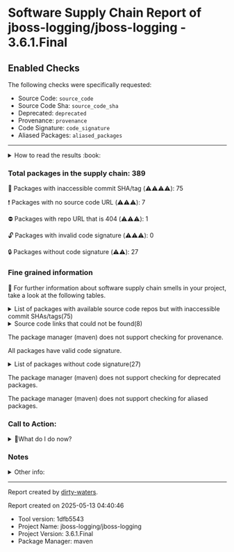 
# Software Supply Chain Report of jboss-logging/jboss-logging - 3.6.1.Final

## Enabled Checks
The following checks were specifically requested:

- Source Code: `source_code`
- Source Code Sha: `source_code_sha`
- Deprecated: `deprecated`
- Provenance: `provenance`
- Code Signature: `code_signature`
- Aliased Packages: `aliased_packages`

---


<details>
    <summary>How to read the results :book: </summary>
    
 Dirty-waters has analyzed your project dependencies and found different categories for each of them:

    
 - ⚠️⚠️⚠️⚠️ : critical severity 

    
 - ⚠️⚠️⚠️ : high severity 

    
 - ⚠️⚠️: medium severity 

    
 - ⚠️: low severity 

</details>
        

 ### Total packages in the supply chain: 389


:wrench: Packages with inaccessible commit SHA/tag (⚠️⚠️⚠️⚠️): 75

:heavy_exclamation_mark: Packages with no source code URL (⚠️⚠️⚠️): 7

:no_entry: Packages with repo URL that is 404 (⚠️⚠️⚠️): 1

:unlock: Packages with invalid code signature (⚠️⚠️⚠️): 0

:lock: Packages without code signature (⚠️⚠️): 27


### Fine grained information

:dolphin: For further information about software supply chain smells in your project, take a look at the following tables.

<details>
<summary>List of packages with available source code repos but with inaccessible commit SHAs/tags(75)</summary>
    


| package_name                                                                  | sha_exists   | tag_version                                 | is_sha   | sha   | tag_url   | message                                                             |   status_code_for_sha | parent                                                    | command           |
|:------------------------------------------------------------------------------|:-------------|:--------------------------------------------|:---------|:------|:----------|:--------------------------------------------------------------------|----------------------:|:----------------------------------------------------------|:------------------|
| `commons-io:commons-io@2.11.0`                                                | False        | `2.11.0`                                    | False    |       |           | Tag 2.11.0 not found in the repo                                    |                   404 | `org.apache.maven.plugins:maven-resources-plugin@3.3.1`   | `resolve-plugins` |
| `org.apache.commons:commons-compress@1.23.0`                                  | False        | `1.23.0`                                    | False    |       |           | Tag 1.23.0 not found in the repo                                    |                   404 | `org.apache.maven.plugins:maven-source-plugin@3.3.0`      | `resolve-plugins` |
| `org.eclipse.sisu:org.eclipse.sisu.plexus@0.9.0.M2`                           | False        | `0.9.0.M2`                                  | False    |       |           | Tag 0.9.0.M2 not found in the repo                                  |                   404 | `org.apache.maven.plugins:maven-surefire-plugin@3.2.3`    | `resolve-plugins` |
| `org.eclipse.sisu:org.eclipse.sisu.inject@0.9.0.M2`                           | False        | `0.9.0.M2`                                  | False    |       |           | Tag 0.9.0.M2 not found in the repo                                  |                   404 | `org.apache.maven.plugins:maven-surefire-plugin@3.2.3`    | `resolve-plugins` |
| `org.apache.maven.doxia:doxia-site-renderer@1.11.1`                           | False        | `1.11.1`                                    | False    |       |           | Tag 1.11.1 not found in the repo                                    |                   404 | `org.apache.maven.plugins:maven-site-plugin@3.12.1`       | `resolve-plugins` |
| `org.apache.maven.doxia:doxia-decoration-model@1.11.1`                        | False        | `1.11.1`                                    | False    |       |           | Tag 1.11.1 not found in the repo                                    |                   404 | `org.apache.maven.plugins:maven-site-plugin@3.12.1`       | `resolve-plugins` |
| `org.apache.maven.doxia:doxia-skin-model@1.11.1`                              | False        | `1.11.1`                                    | False    |       |           | Tag 1.11.1 not found in the repo                                    |                   404 | `org.apache.maven.plugins:maven-site-plugin@3.12.1`       | `resolve-plugins` |
| `org.apache.commons:commons-lang3@3.14.0`                                     | False        | `3.14.0`                                    | False    |       |           | Tag 3.14.0 not found in the repo                                    |                   404 | `org.apache.maven.plugins:maven-javadoc-plugin@3.6.3`     | `resolve-plugins` |
| `org.apache.commons:commons-text@1.11.0`                                      | False        | `1.11.0`                                    | False    |       |           | Tag 1.11.0 not found in the repo                                    |                   404 | `org.apache.maven.plugins:maven-javadoc-plugin@3.6.3`     | `resolve-plugins` |
| `org.apache.httpcomponents:httpclient@4.5.14`                                 | False        | `4.5.14`                                    | False    |       |           | Tag 4.5.14 not found in the repo                                    |                   404 | `org.apache.maven.plugins:maven-javadoc-plugin@3.6.3`     | `resolve-plugins` |
| `org.apache.httpcomponents:httpcore@4.4.16`                                   | False        | `4.4.16`                                    | False    |       |           | Tag 4.4.16 not found in the repo                                    |                   404 | `org.apache.maven.plugins:maven-javadoc-plugin@3.6.3`     | `resolve-plugins` |
| `org.apache.commons:commons-compress@1.24.0`                                  | False        | `1.24.0`                                    | False    |       |           | Tag 1.24.0 not found in the repo                                    |                   404 | `org.apache.maven.plugins:maven-javadoc-plugin@3.6.3`     | `resolve-plugins` |
| `org.apache.commons:commons-compress@1.21`                                    | False        | `1.21`                                      | False    |       |           | Tag 1.21 not found in the repo                                      |                   404 | `org.apache.maven.plugins:maven-jar-plugin@3.3.0`         | `resolve-plugins` |
| `com.google.guava:guava@32.0.0-jre`                                           | False        | `32.0.0-jre`                                | False    |       |           | Tag 32.0.0-jre not found in the repo                                |                   404 | `net.revelc.code.formatter:formatter-maven-plugin@2.23.0` | `resolve-plugins` |
| `com.google.guava:listenablefuture@9999.0-empty-to-avoid-conflict-with-guava` | False        | `9999.0-empty-to-avoid-conflict-with-guava` | False    |       |           | Tag 9999.0-empty-to-avoid-conflict-with-guava not found in the repo |                   404 | `net.revelc.code:impsort-maven-plugin@1.9.0`              | `tree`            |
| `org.osgi:org.osgi.service.prefs@1.1.2`                                       | False        | `1.1.2`                                     | False    |       |           | Tag 1.1.2 not found in the repo                                     |                   404 | `net.revelc.code.formatter:formatter-maven-plugin@2.23.0` | `resolve-plugins` |
| `org.osgi:osgi.annotation@8.1.0`                                              | False        | `8.1.0`                                     | False    |       |           | Tag 8.1.0 not found in the repo                                     |                   404 | `net.revelc.code.formatter:formatter-maven-plugin@2.23.0` | `resolve-plugins` |
| `org.osgi:org.osgi.util.function@1.2.0`                                       | False        | `1.2.0`                                     | False    |       |           | Tag 1.2.0 not found in the repo                                     |                   404 | `net.revelc.code.formatter:formatter-maven-plugin@2.23.0` | `resolve-plugins` |
| `org.osgi:org.osgi.util.promise@1.2.0`                                        | False        | `1.2.0`                                     | False    |       |           | Tag 1.2.0 not found in the repo                                     |                   404 | `net.revelc.code.formatter:formatter-maven-plugin@2.23.0` | `resolve-plugins` |
| `org.osgi:org.osgi.util.xml@1.0.2`                                            | False        | `1.0.2`                                     | False    |       |           | Tag 1.0.2 not found in the repo                                     |                   404 | `net.revelc.code.formatter:formatter-maven-plugin@2.23.0` | `resolve-plugins` |
| `org.eclipse.jdt:org.eclipse.jdt.core@3.33.0`                                 | False        | `3.33.0`                                    | False    |       |           | Tag 3.33.0 not found in the repo                                    |                   404 | `net.revelc.code.formatter:formatter-maven-plugin@2.23.0` | `resolve-plugins` |
| `org.eclipse.platform:org.eclipse.core.resources@3.18.200`                    | False        | `3.18.200`                                  | False    |       |           | Tag 3.18.200 not found in the repo                                  |                   404 | `net.revelc.code.formatter:formatter-maven-plugin@2.23.0` | `resolve-plugins` |
| `org.eclipse.platform:org.eclipse.core.expressions@3.8.200`                   | False        | `3.8.200`                                   | False    |       |           | Tag 3.8.200 not found in the repo                                   |                   404 | `net.revelc.code.formatter:formatter-maven-plugin@2.23.0` | `resolve-plugins` |
| `org.eclipse.platform:org.eclipse.osgi@3.18.300`                              | False        | `3.18.300`                                  | False    |       |           | Tag 3.18.300 not found in the repo                                  |                   404 | `net.revelc.code.formatter:formatter-maven-plugin@2.23.0` | `resolve-plugins` |
| `org.eclipse.platform:org.eclipse.core.runtime@3.26.100`                      | False        | `3.26.100`                                  | False    |       |           | Tag 3.26.100 not found in the repo                                  |                   404 | `net.revelc.code.formatter:formatter-maven-plugin@2.23.0` | `resolve-plugins` |
| `org.eclipse.platform:org.eclipse.equinox.common@3.17.0`                      | False        | `3.17.0`                                    | False    |       |           | Tag 3.17.0 not found in the repo                                    |                   404 | `net.revelc.code.formatter:formatter-maven-plugin@2.23.0` | `resolve-plugins` |
| `org.eclipse.platform:org.eclipse.core.jobs@3.13.200`                         | False        | `3.13.200`                                  | False    |       |           | Tag 3.13.200 not found in the repo                                  |                   404 | `net.revelc.code.formatter:formatter-maven-plugin@2.23.0` | `resolve-plugins` |
| `org.eclipse.platform:org.eclipse.equinox.registry@3.11.200`                  | False        | `3.11.200`                                  | False    |       |           | Tag 3.11.200 not found in the repo                                  |                   404 | `net.revelc.code.formatter:formatter-maven-plugin@2.23.0` | `resolve-plugins` |
| `org.eclipse.platform:org.eclipse.equinox.preferences@3.10.100`               | False        | `3.10.100`                                  | False    |       |           | Tag 3.10.100 not found in the repo                                  |                   404 | `net.revelc.code.formatter:formatter-maven-plugin@2.23.0` | `resolve-plugins` |
| `org.eclipse.platform:org.eclipse.core.contenttype@3.8.200`                   | False        | `3.8.200`                                   | False    |       |           | Tag 3.8.200 not found in the repo                                   |                   404 | `net.revelc.code.formatter:formatter-maven-plugin@2.23.0` | `resolve-plugins` |
| `org.eclipse.platform:org.eclipse.equinox.app@1.6.200`                        | False        | `1.6.200`                                   | False    |       |           | Tag 1.6.200 not found in the repo                                   |                   404 | `net.revelc.code.formatter:formatter-maven-plugin@2.23.0` | `resolve-plugins` |
| `org.eclipse.platform:org.eclipse.core.filesystem@1.9.500`                    | False        | `1.9.500`                                   | False    |       |           | Tag 1.9.500 not found in the repo                                   |                   404 | `net.revelc.code.formatter:formatter-maven-plugin@2.23.0` | `resolve-plugins` |
| `org.eclipse.platform:org.eclipse.text@3.12.300`                              | False        | `3.12.300`                                  | False    |       |           | Tag 3.12.300 not found in the repo                                  |                   404 | `net.revelc.code.formatter:formatter-maven-plugin@2.23.0` | `resolve-plugins` |
| `org.eclipse.platform:org.eclipse.core.commands@3.10.300`                     | False        | `3.10.300`                                  | False    |       |           | Tag 3.10.300 not found in the repo                                  |                   404 | `net.revelc.code.formatter:formatter-maven-plugin@2.23.0` | `resolve-plugins` |
| `org.eclipse.jdt:ecj@3.33.0`                                                  | False        | `3.33.0`                                    | False    |       |           | Tag 3.33.0 not found in the repo                                    |                   404 | `net.revelc.code.formatter:formatter-maven-plugin@2.23.0` | `resolve-plugins` |
| `org.apache.commons:commons-compress@1.20`                                    | False        | `1.20`                                      | False    |       |           | Tag 1.20 not found in the repo                                      |                   404 | `org.apache.maven.plugins:maven-site-plugin@3.12.1`       | `resolve-plugins` |
| `org.apache.commons:commons-lang3@3.8.1`                                      | False        | `3.8.1`                                     | False    |       |           | Tag 3.8.1 not found in the repo                                     |                   404 | `org.apache.maven.plugins:maven-site-plugin@3.12.1`       | `resolve-plugins` |
| `org.apache.httpcomponents:httpclient@4.5.13`                                 | False        | `4.5.13`                                    | False    |       |           | Tag 4.5.13 not found in the repo                                    |                   404 | `org.apache.maven.plugins:maven-site-plugin@3.12.1`       | `resolve-plugins` |
| `org.apache.httpcomponents:httpcore@4.4.14`                                   | False        | `4.4.14`                                    | False    |       |           | Tag 4.4.14 not found in the repo                                    |                   404 | `org.apache.maven.plugins:maven-site-plugin@3.12.1`       | `resolve-plugins` |
| `org.apache.maven.doxia:doxia-integration-tools@1.11.1`                       | False        | `1.11.1`                                    | False    |       |           | Tag 1.11.1 not found in the repo                                    |                   404 | `org.apache.maven.plugins:maven-site-plugin@3.12.1`       | `resolve-plugins` |
| `org.eclipse.jetty:jetty-server@9.4.46.v20220331`                             | False        | `9.4.46.v20220331`                          | False    |       |           | Tag 9.4.46.v20220331 not found in the repo                          |                   404 | `org.apache.maven.plugins:maven-site-plugin@3.12.1`       | `resolve-plugins` |
| `org.eclipse.jetty:jetty-http@9.4.46.v20220331`                               | False        | `9.4.46.v20220331`                          | False    |       |           | Tag 9.4.46.v20220331 not found in the repo                          |                   404 | `org.apache.maven.plugins:maven-site-plugin@3.12.1`       | `resolve-plugins` |
| `org.eclipse.jetty:jetty-io@9.4.46.v20220331`                                 | False        | `9.4.46.v20220331`                          | False    |       |           | Tag 9.4.46.v20220331 not found in the repo                          |                   404 | `org.apache.maven.plugins:maven-site-plugin@3.12.1`       | `resolve-plugins` |
| `org.eclipse.jetty:jetty-servlet@9.4.46.v20220331`                            | False        | `9.4.46.v20220331`                          | False    |       |           | Tag 9.4.46.v20220331 not found in the repo                          |                   404 | `org.apache.maven.plugins:maven-site-plugin@3.12.1`       | `resolve-plugins` |
| `org.eclipse.jetty:jetty-security@9.4.46.v20220331`                           | False        | `9.4.46.v20220331`                          | False    |       |           | Tag 9.4.46.v20220331 not found in the repo                          |                   404 | `org.apache.maven.plugins:maven-site-plugin@3.12.1`       | `resolve-plugins` |
| `org.eclipse.jetty:jetty-util-ajax@9.4.46.v20220331`                          | False        | `9.4.46.v20220331`                          | False    |       |           | Tag 9.4.46.v20220331 not found in the repo                          |                   404 | `org.apache.maven.plugins:maven-site-plugin@3.12.1`       | `resolve-plugins` |
| `org.eclipse.jetty:jetty-webapp@9.4.46.v20220331`                             | False        | `9.4.46.v20220331`                          | False    |       |           | Tag 9.4.46.v20220331 not found in the repo                          |                   404 | `org.apache.maven.plugins:maven-site-plugin@3.12.1`       | `resolve-plugins` |
| `org.eclipse.jetty:jetty-xml@9.4.46.v20220331`                                | False        | `9.4.46.v20220331`                          | False    |       |           | Tag 9.4.46.v20220331 not found in the repo                          |                   404 | `org.apache.maven.plugins:maven-site-plugin@3.12.1`       | `resolve-plugins` |
| `org.eclipse.jetty:jetty-util@9.4.46.v20220331`                               | False        | `9.4.46.v20220331`                          | False    |       |           | Tag 9.4.46.v20220331 not found in the repo                          |                   404 | `org.apache.maven.plugins:maven-site-plugin@3.12.1`       | `resolve-plugins` |
| `biz.aQute.bnd:biz.aQute.bndlib@5.1.1`                                        | False        | `5.1.1`                                     | False    |       |           | Tag 5.1.1 not found in the repo                                     |                   404 | `org.apache.felix:maven-bundle-plugin@5.1.3`              | `resolve-plugins` |
| `org.apache.commons:commons-compress@1.19`                                    | False        | `1.19`                                      | False    |       |           | Tag 1.19 not found in the repo                                      |                   404 | `org.apache.felix:maven-bundle-plugin@5.1.3`              | `resolve-plugins` |
| `io.github.dmlloyd.module-info:module-info@2.1`                               | False        | `2.1`                                       | False    |       |           | Tag 2.1 not found in the repo                                       |                   404 | `io.github.dmlloyd.module-info:module-info@2.1`           | `resolve-plugins` |
| `org.apache.commons:commons-lang3@3.12.0`                                     | False        | `3.12.0`                                    | False    |       |           | Tag 3.12.0 not found in the repo                                    |                   404 | `org.apache.maven.plugins:maven-resources-plugin@3.3.1`   | `resolve-plugins` |
| `com.github.javaparser:javaparser-core@3.25.3`                                | False        | `3.25.3`                                    | False    |       |           | Tag 3.25.3 not found in the repo                                    |                   404 | `net.revelc.code:impsort-maven-plugin@1.9.0`              | `resolve-plugins` |
| `com.google.guava:guava@31.1-jre`                                             | False        | `31.1-jre`                                  | False    |       |           | Tag 31.1-jre not found in the repo                                  |                   404 | `net.revelc.code:impsort-maven-plugin@1.9.0`              | `tree`            |
| `commons-io:commons-io@2.15.0`                                                | False        | `2.15.0`                                    | False    |       |           | Tag 2.15.0 not found in the repo                                    |                   404 | `org.apache.maven.plugins:maven-surefire-plugin@3.2.3`    | `resolve-plugins` |
| `org.apache.commons:commons-lang3@3.13.0`                                     | False        | `3.13.0`                                    | False    |       |           | Tag 3.13.0 not found in the repo                                    |                   404 | `org.apache.maven.plugins:maven-enforcer-plugin@3.4.1`    | `resolve-plugins` |
| `commons-codec:commons-codec@1.16.0`                                          | False        | `1.16.0`                                    | False    |       |           | Tag 1.16.0 not found in the repo                                    |                   404 | `org.apache.maven.plugins:maven-enforcer-plugin@3.4.1`    | `resolve-plugins` |
| `commons-io:commons-io@2.13.0`                                                | False        | `2.13.0`                                    | False    |       |           | Tag 2.13.0 not found in the repo                                    |                   404 | `org.apache.maven.plugins:maven-enforcer-plugin@3.4.1`    | `resolve-plugins` |
| `org.apache.commons:commons-lang3@3.11`                                       | False        | `3.11`                                      | False    |       |           | Tag 3.11 not found in the repo                                      |                   404 | `org.codehaus.mojo:buildnumber-maven-plugin@3.2.0`        | `resolve-plugins` |
| `org.apache.commons:commons-text@1.10.0`                                      | False        | `1.10.0`                                    | False    |       |           | Tag 1.10.0 not found in the repo                                    |                   404 | `org.codehaus.mojo:buildnumber-maven-plugin@3.2.0`        | `resolve-plugins` |
| `com.jcraft:jsch.agentproxy.connector-factory@0.0.9`                          | False        | `0.0.9`                                     | False    |       |           | Tag 0.0.9 not found in the repo                                     |                   404 | `org.codehaus.mojo:buildnumber-maven-plugin@3.2.0`        | `resolve-plugins` |
| `com.jcraft:jsch.agentproxy.core@0.0.9`                                       | False        | `0.0.9`                                     | False    |       |           | Tag 0.0.9 not found in the repo                                     |                   404 | `org.codehaus.mojo:buildnumber-maven-plugin@3.2.0`        | `resolve-plugins` |
| `com.jcraft:jsch.agentproxy.usocket-jna@0.0.9`                                | False        | `0.0.9`                                     | False    |       |           | Tag 0.0.9 not found in the repo                                     |                   404 | `org.codehaus.mojo:buildnumber-maven-plugin@3.2.0`        | `resolve-plugins` |
| `com.jcraft:jsch.agentproxy.usocket-nc@0.0.9`                                 | False        | `0.0.9`                                     | False    |       |           | Tag 0.0.9 not found in the repo                                     |                   404 | `org.codehaus.mojo:buildnumber-maven-plugin@3.2.0`        | `resolve-plugins` |
| `com.jcraft:jsch.agentproxy.sshagent@0.0.9`                                   | False        | `0.0.9`                                     | False    |       |           | Tag 0.0.9 not found in the repo                                     |                   404 | `org.codehaus.mojo:buildnumber-maven-plugin@3.2.0`        | `resolve-plugins` |
| `com.jcraft:jsch.agentproxy.pageant@0.0.9`                                    | False        | `0.0.9`                                     | False    |       |           | Tag 0.0.9 not found in the repo                                     |                   404 | `org.codehaus.mojo:buildnumber-maven-plugin@3.2.0`        | `resolve-plugins` |
| `com.jcraft:jsch.agentproxy.svnkit-trilead-ssh2@0.0.9`                        | False        | `0.0.9`                                     | False    |       |           | Tag 0.0.9 not found in the repo                                     |                   404 | `org.codehaus.mojo:buildnumber-maven-plugin@3.2.0`        | `resolve-plugins` |
| `com.google.code.gson:gson@2.10.1`                                            | False        | `2.10.1`                                    | False    |       |           | Tag 2.10.1 not found in the repo                                    |                   404 | `org.codehaus.mojo:buildnumber-maven-plugin@3.2.0`        | `resolve-plugins` |
| `org.jboss.modules:jboss-modules@2.1.5.Final`                                 | False        | `2.1.5.Final`                               | False    |       |           | Tag 2.1.5.Final not found in the repo                               |                   404 | `org.jboss.logmanager:jboss-logmanager@3.0.6.Final`       | `tree`            |
| `jakarta.json:jakarta.json-api@2.1.3`                                         | False        | `2.1.3`                                     | False    |       |           | Tag 2.1.3 not found in the repo                                     |                   404 | `org.jboss.logmanager:jboss-logmanager@3.0.6.Final`       | `tree`            |
| `org.apache.logging.log4j:log4j-api@2.23.1`                                   | False        | `2.23.1`                                    | False    |       |           | Tag 2.23.1 not found in the repo                                    |                   404 | `None`                                                    | `tree`            |
| `org.junit.platform:junit-platform-commons@1.11.0`                            | False        | `1.11.0`                                    | False    |       |           | Tag 1.11.0 not found in the repo                                    |                   404 | `org.junit.jupiter:junit-jupiter-api@5.11.0`              | `tree`            |
| `org.junit.platform:junit-platform-engine@1.11.0`                             | False        | `1.11.0`                                    | False    |       |           | Tag 1.11.0 not found in the repo                                    |                   404 | `org.junit.jupiter:junit-jupiter-engine@5.11.0`           | `tree`            |
| `org.apache.logging.log4j:log4j-core@2.23.1`                                  | False        | `2.23.1`                                    | False    |       |           | Tag 2.23.1 not found in the repo                                    |                   404 | `None`                                                    | `tree`            |
</details>

<details>
<summary>Source code links that could not be found(8)</summary>
    


|   index | package_name                                    | github_url                    | github_exists   | parent                                                 | command           |
|--------:|:------------------------------------------------|:------------------------------|:----------------|:-------------------------------------------------------|:------------------|
|       1 | `org.sonatype.plexus:plexus-sec-dispatcher@1.3` | No_repo_info_found            |                 | `org.apache.maven.plugins:maven-surefire-plugin@3.2.3` | `resolve-plugins` |
|       2 | `org.sonatype.plexus:plexus-cipher@1.4`         | No_repo_info_found            |                 | `org.codehaus.mojo:buildnumber-maven-plugin@3.2.0`     | `resolve-plugins` |
|       3 | `commons-beanutils:commons-beanutils@1.7.0`     | No_repo_info_found            |                 | `org.apache.maven.plugins:maven-site-plugin@3.12.1`    | `resolve-plugins` |
|       4 | `dom4j:dom4j@1.1`                               | No_repo_info_found            |                 | `org.apache.maven.plugins:maven-site-plugin@3.12.1`    | `resolve-plugins` |
|       5 | `oro:oro@2.0.8`                                 | No_repo_info_found            |                 | `org.apache.felix:maven-bundle-plugin@5.1.3`           | `resolve-plugins` |
|       6 | `org.osgi:org.osgi.compendium@4.2.0`            | No_repo_info_found            |                 | `org.apache.felix:maven-bundle-plugin@5.1.3`           | `resolve-plugins` |
|       7 | `org.sonatype.plexus:plexus-sec-dispatcher@1.4` | No_repo_info_found            |                 | `org.codehaus.mojo:buildnumber-maven-plugin@3.2.0`     | `resolve-plugins` |
|       8 | `org.iq80.snappy:snappy@0.4`                    | https://github.com/dain/snapy | False           | `org.apache.felix:maven-bundle-plugin@5.1.3`           | `resolve-plugins` |
</details>

The package manager (maven) does not support checking for provenance.

All packages have valid code signature.

<details>
<summary>List of packages without code signature(27)</summary>
    


| package_name                                                        | signature_present   | parent                                                    | command           |
|:--------------------------------------------------------------------|:--------------------|:----------------------------------------------------------|:------------------|
| `javax.inject:javax.inject@1`                                       | False               | `org.apache.maven.plugins:maven-resources-plugin@3.3.1`   | `resolve-plugins` |
| `org.codehaus.plexus:plexus-i18n@1.0-beta-10`                       | False               | `org.apache.maven.plugins:maven-site-plugin@3.12.1`       | `resolve-plugins` |
| `org.codehaus.plexus:plexus-container-default@1.0-alpha-30`         | False               | `org.apache.felix:maven-bundle-plugin@5.1.3`              | `resolve-plugins` |
| `junit:junit@3.8.1`                                                 | False               | `io.github.dmlloyd.module-info:module-info@2.1`           | `resolve-plugins` |
| `asm:asm@3.3.1`                                                     | False               | `net.revelc.code.formatter:formatter-maven-plugin@2.23.0` | `resolve-plugins` |
| `org.w3c.css:sac@1.3`                                               | False               | `net.revelc.code.formatter:formatter-maven-plugin@2.23.0` | `resolve-plugins` |
| `aopalliance:aopalliance@1.0`                                       | False               | `org.apache.maven.plugins:maven-surefire-plugin@3.2.3`    | `resolve-plugins` |
| `com.google.collections:google-collections@1.0`                     | False               | `org.apache.maven.plugins:maven-site-plugin@3.12.1`       | `resolve-plugins` |
| `commons-beanutils:commons-beanutils@1.7.0`                         | False               | `org.apache.maven.plugins:maven-site-plugin@3.12.1`       | `resolve-plugins` |
| `commons-digester:commons-digester@1.8`                             | False               | `org.apache.maven.plugins:maven-site-plugin@3.12.1`       | `resolve-plugins` |
| `commons-chain:commons-chain@1.1`                                   | False               | `org.apache.maven.plugins:maven-site-plugin@3.12.1`       | `resolve-plugins` |
| `dom4j:dom4j@1.1`                                                   | False               | `org.apache.maven.plugins:maven-site-plugin@3.12.1`       | `resolve-plugins` |
| `oro:oro@2.0.8`                                                     | False               | `org.apache.felix:maven-bundle-plugin@5.1.3`              | `resolve-plugins` |
| `org.osgi:org.osgi.compendium@4.2.0`                                | False               | `org.apache.felix:maven-bundle-plugin@5.1.3`              | `resolve-plugins` |
| `javax.annotation:jsr250-api@1.0`                                   | False               | `org.apache.felix:maven-bundle-plugin@5.1.3`              | `resolve-plugins` |
| `org.codehaus.plexus:plexus-i18n@1.0-beta-7`                        | False               | `org.apache.felix:maven-bundle-plugin@5.1.3`              | `resolve-plugins` |
| `org.codehaus.plexus:plexus-velocity@1.1.7`                         | False               | `org.apache.felix:maven-bundle-plugin@5.1.3`              | `resolve-plugins` |
| `org.apache.velocity:velocity@1.5`                                  | False               | `org.apache.felix:maven-bundle-plugin@5.1.3`              | `resolve-plugins` |
| `commons-lang:commons-lang@2.1`                                     | False               | `org.apache.felix:maven-bundle-plugin@5.1.3`              | `resolve-plugins` |
| `commons-collections:commons-collections@3.2`                       | False               | `org.apache.felix:maven-bundle-plugin@5.1.3`              | `resolve-plugins` |
| `org.jdom:jdom@1.1`                                                 | False               | `org.apache.felix:maven-bundle-plugin@5.1.3`              | `resolve-plugins` |
| `backport-util-concurrent:backport-util-concurrent@3.1`             | False               | `io.github.dmlloyd.module-info:module-info@2.1`           | `resolve-plugins` |
| `org.codehaus.plexus:plexus-interpolation@1.11`                     | False               | `io.github.dmlloyd.module-info:module-info@2.1`           | `resolve-plugins` |
| `org.codehaus.plexus:plexus-container-default@1.0-alpha-9-stable-1` | False               | `io.github.dmlloyd.module-info:module-info@2.1`           | `resolve-plugins` |
| `classworlds:classworlds@1.1-alpha-2`                               | False               | `io.github.dmlloyd.module-info:module-info@2.1`           | `resolve-plugins` |
| `org.jboss.logmanager:jboss-logmanager@3.0.6.Final`                 | False               | `None`                                                    | `tree`            |
| `org.jboss.logging:jboss-logging@3.5.3.Final`                       | False               | `org.jboss.logmanager:jboss-logmanager@3.0.6.Final`       | `tree`            |
</details>

The package manager (maven) does not support checking for deprecated packages.

The package manager (maven) does not support checking for aliased packages.

### Call to Action:

<details>
<summary>👻What do I do now? </summary>


For packages **without source code & accessible SHA/release tags**:

- **Why?** Missing or inaccessible source code makes it impossible to audit the package for security vulnerabilities or malicious code.

1. Pull Request to the maintainer of dependency, requesting correct repository metadata and proper versioning/tagging. 


For **deprecated** packages:

- **Why?** Deprecated packages may contain known security issues and are no longer maintained, putting your project at risk.

1. Confirm the maintainer's deprecation intention 
2. Check for not deprecated versions

For packages **without code signature**:

- **Why?** Code signatures help verify the authenticity and integrity of the package, ensuring it hasn't been tampered with.

1. Open an issue in the dependency's repository to request the inclusion of code signature in the CI/CD pipeline. 


For packages **with invalid code signature**:

- **Why?** Invalid signatures could indicate tampering or compromised build processes.

1. It's recommended to verify the code signature and contact the maintainer to fix the issue.

For packages **without provenance**:

- **Why?** Without provenance, there's no way to verify that the package was built from the claimed source code, making supply chain attacks possible.

1. Open an issue in the dependency's repository to request the inclusion of provenance and build attestation in the CI/CD pipeline.

For packages that are **aliased**:

- **Why?** Aliased packages may hide malicious dependencies under seemingly legitimate names.

1. Check the aliased package and its repository to verify the alias is not malicious.
</details>

### Notes

<details>
    <summary>Other info:</summary>
    
- Source code repo is not hosted on GitHub:  91

    This could be due, for example, to the package being hosted on a different platform.

    This does not mean that the source code URL is invalid.

    However, for non-GitHub repositories, not all checks can currently be performed.

|   index | package_name                                                        | github_url                                                                                                               | parent                                                    | command           |
|--------:|:--------------------------------------------------------------------|:-------------------------------------------------------------------------------------------------------------------------|:----------------------------------------------------------|:------------------|
|       1 | `javax.inject:javax.inject@1`                                       | http://code.google.com/p/atinject/source/checkout                                                                        | `org.apache.maven.plugins:maven-resources-plugin@3.3.1`   | `resolve-plugins` |
|       2 | `org.tukaani:xz@1.9`                                                | https://git.tukaani.org/?p=xz-java.git                                                                                   | `org.apache.maven.plugins:maven-site-plugin@3.12.1`       | `resolve-plugins` |
|       3 | `org.eclipse.aether:aether-spi@0.9.0.M2`                            | http://git.eclipse.org/c/aether/aether-core.git/tree/aether-spi/                                                         | `org.apache.maven.plugins:maven-javadoc-plugin@3.6.3`     | `resolve-plugins` |
|       4 | `org.eclipse.aether:aether-impl@1.0.0.v20140518`                    | http://git.eclipse.org/c/aether/aether-core.git/tree/aether-impl/                                                        | `org.apache.maven.plugins:maven-surefire-plugin@3.2.3`    | `resolve-plugins` |
|       5 | `org.eclipse.aether:aether-api@1.0.0.v20140518`                     | http://git.eclipse.org/c/aether/aether-core.git/tree/aether-api/                                                         | `org.apache.maven.plugins:maven-enforcer-plugin@3.4.1`    | `resolve-plugins` |
|       6 | `org.eclipse.aether:aether-util@1.0.0.v20140518`                    | http://git.eclipse.org/c/aether/aether-core.git/tree/aether-util/                                                        | `org.apache.maven.plugins:maven-enforcer-plugin@3.4.1`    | `resolve-plugins` |
|       7 | `javax.annotation:javax.annotation-api@1.2`                         | http://java.net/projects/glassfish/sources/svn/show/tags/javax.annotation-api-1.2                                        | `org.apache.maven.plugins:maven-surefire-plugin@3.2.3`    | `resolve-plugins` |
|       8 | `org.codehaus.plexus:plexus-i18n@1.0-beta-10`                       | http://fisheye.codehaus.org/browse/plexus/plexus-components/tags/plexus-i18n-1.0-beta-10                                 | `org.apache.maven.plugins:maven-site-plugin@3.12.1`       | `resolve-plugins` |
|       9 | `org.codehaus.plexus:plexus-container-default@1.0-alpha-30`         | http://fisheye.codehaus.org/browse/plexus/plexus-containers/tags/plexus-containers-1.0-alpha-30/plexus-container-default | `org.apache.felix:maven-bundle-plugin@5.1.3`              | `resolve-plugins` |
|      10 | `junit:junit@3.8.1`                                                 | http://junit.cvs.sourceforge.net/junit/                                                                                  | `io.github.dmlloyd.module-info:module-info@2.1`           | `resolve-plugins` |
|      11 | `org.apache.velocity:velocity@1.7`                                  | http://svn.apache.org/viewvc/velocity/engine/trunk                                                                       | `org.apache.maven.plugins:maven-site-plugin@3.12.1`       | `resolve-plugins` |
|      12 | `commons-lang:commons-lang@2.4`                                     | http://svn.apache.org/viewvc/commons/proper/lang/trunk                                                                   | `org.apache.maven.plugins:maven-site-plugin@3.12.1`       | `resolve-plugins` |
|      13 | `commons-collections:commons-collections@3.2.2`                     | http://svn.apache.org/viewvc/commons/proper/collections/trunk                                                            | `org.apache.maven.plugins:maven-site-plugin@3.12.1`       | `resolve-plugins` |
|      14 | `commons-logging:commons-logging@1.2`                               | http://svn.apache.org/repos/asf/commons/proper/logging/trunk                                                             | `org.apache.maven.plugins:maven-site-plugin@3.12.1`       | `resolve-plugins` |
|      15 | `commons-codec:commons-codec@1.11`                                  | http://svn.apache.org/viewvc/commons/proper/codec/trunk                                                                  | `org.apache.maven.plugins:maven-site-plugin@3.12.1`       | `resolve-plugins` |
|      16 | `org.ow2.asm:asm@9.6`                                               | https://gitlab.ow2.org/asm/asm/                                                                                          | `org.apache.maven.plugins:maven-surefire-plugin@3.2.3`    | `resolve-plugins` |
|      17 | `org.apache.maven.shared:maven-shared-incremental@1.1`              | http://svn.apache.org/viewvc/maven/shared/tags/maven-shared-incremental-1.1                                              | `org.apache.maven.plugins:maven-compiler-plugin@3.11.0`   | `resolve-plugins` |
|      18 | `org.codehaus.plexus:plexus-component-annotations@1.5.5`            | http://fisheye.codehaus.org/browse/plexus/plexus-containers/tags/plexus-containers-1.5.5/plexus-component-annotations    | `org.apache.maven.plugins:maven-surefire-plugin@3.2.3`    | `resolve-plugins` |
|      19 | `org.ow2.asm:asm@9.4`                                               | https://gitlab.ow2.org/asm/asm/                                                                                          | `org.apache.maven.plugins:maven-compiler-plugin@3.11.0`   | `resolve-plugins` |
|      20 | `com.google.code.findbugs:jsr305@3.0.2`                             | https://code.google.com/p/jsr-305/                                                                                       | `net.revelc.code:impsort-maven-plugin@1.9.0`              | `tree`            |
|      21 | `com.google.j2objc:j2objc-annotations@2.8`                          | http://svn.sonatype.org/spice/trunk/oss/oss-parent-9/j2objc-annotations                                                  | `net.revelc.code.formatter:formatter-maven-plugin@2.23.0` | `resolve-plugins` |
|      22 | `commons-beanutils:commons-beanutils@1.9.4`                         | http://svn.apache.org/viewvc/commons/proper/beanutils/tags/BEANUTILS_1_9_3_RC3                                           | `net.revelc.code.formatter:formatter-maven-plugin@2.23.0` | `resolve-plugins` |
|      23 | `org.osgi:org.osgi.util.measurement@1.0.2`                          | https://osgi.org/gitweb/build.git                                                                                        | `net.revelc.code.formatter:formatter-maven-plugin@2.23.0` | `resolve-plugins` |
|      24 | `org.osgi:org.osgi.util.position@1.0.1`                             | https://osgi.org/git/build.git                                                                                           | `net.revelc.code.formatter:formatter-maven-plugin@2.23.0` | `resolve-plugins` |
|      25 | `net.sourceforge.cssparser:cssparser@0.9.30`                        | http://svn.code.sf.net/p/cssparser/code/trunk/cssparser                                                                  | `net.revelc.code.formatter:formatter-maven-plugin@2.23.0` | `resolve-plugins` |
|      26 | `org.apache.commons:commons-digester3@3.2`                          | http://svn.apache.org/viewvc/commons/proper/digester/tags/DIGESTER3_3_2_RC2                                              | `net.revelc.code.formatter:formatter-maven-plugin@2.23.0` | `resolve-plugins` |
|      27 | `cglib:cglib@2.2.2`                                                 | http://cglib.cvs.sourceforge.net/cglib                                                                                   | `net.revelc.code.formatter:formatter-maven-plugin@2.23.0` | `resolve-plugins` |
|      28 | `asm:asm@3.3.1`                                                     | http://svn.forge.objectweb.org/cgi-bin/viewcvs.cgi/asm/trunk/asm/                                                        | `net.revelc.code.formatter:formatter-maven-plugin@2.23.0` | `resolve-plugins` |
|      29 | `org.w3c.css:sac@1.3`                                               | http://www.w3.org/Style/CSS/SAC/                                                                                         | `net.revelc.code.formatter:formatter-maven-plugin@2.23.0` | `resolve-plugins` |
|      30 | `org.eclipse.aether:aether-spi@1.0.0.v20140518`                     | http://git.eclipse.org/c/aether/aether-core.git/tree/aether-spi/                                                         | `org.apache.maven.plugins:maven-surefire-plugin@3.2.3`    | `resolve-plugins` |
|      31 | `org.eclipse.sisu:org.eclipse.sisu.plexus@0.3.5`                    | http://git.eclipse.org/c/sisu/org.eclipse.sisu.plexus.git/tree/org.eclipse.sisu.plexus/                                  | `io.github.dmlloyd.module-info:module-info@2.1`           | `resolve-plugins` |
|      32 | `org.eclipse.sisu:org.eclipse.sisu.inject@0.3.5`                    | http://git.eclipse.org/c/sisu/org.eclipse.sisu.inject.git/tree/org.eclipse.sisu.inject/                                  | `io.github.dmlloyd.module-info:module-info@2.1`           | `resolve-plugins` |
|      33 | `aopalliance:aopalliance@1.0`                                       | http://aopalliance.sourceforge.net                                                                                       | `org.apache.maven.plugins:maven-surefire-plugin@3.2.3`    | `resolve-plugins` |
|      34 | `com.google.guava:guava@16.0.1`                                     | http://code.google.com/p/guava-libraries/source/browse/guava                                                             | `org.apache.maven.plugins:maven-surefire-plugin@3.2.3`    | `resolve-plugins` |
|      35 | `org.apache.xbean:xbean-reflect@3.7`                                | http://svn.apache.org/viewvc/geronimo/xbean/tags/xbean-3.7/xbean-reflect                                                 | `org.apache.maven.plugins:maven-site-plugin@3.12.1`       | `resolve-plugins` |
|      36 | `com.google.collections:google-collections@1.0`                     | http://code.google.com/p/google-collections/source/browse/                                                               | `org.apache.maven.plugins:maven-site-plugin@3.12.1`       | `resolve-plugins` |
|      37 | `org.apache.velocity:velocity-tools@2.0`                            | http://svn.apache.org/repos/asf/velocity/tools/trunk                                                                     | `org.apache.maven.plugins:maven-site-plugin@3.12.1`       | `resolve-plugins` |
|      38 | `commons-digester:commons-digester@1.8`                             | http://svn.apache.org/repos/asf/jakarta/commons/proper/digester/trunk                                                    | `org.apache.maven.plugins:maven-site-plugin@3.12.1`       | `resolve-plugins` |
|      39 | `commons-chain:commons-chain@1.1`                                   | http://svn.apache.org/viewcvs.cgi                                                                                        | `org.apache.maven.plugins:maven-site-plugin@3.12.1`       | `resolve-plugins` |
|      40 | `javax.servlet:javax.servlet-api@3.1.0`                             | http://java.net/projects/glassfish/sources/svn/show/tags/javax.servlet-api-3.1.0                                         | `org.apache.maven.plugins:maven-site-plugin@3.12.1`       | `resolve-plugins` |
|      41 | `org.osgi:org.osgi.core@6.0.0`                                      | private                                                                                                                  | `org.apache.felix:maven-bundle-plugin@5.1.3`              | `resolve-plugins` |
|      42 | `org.apache.felix:org.apache.felix.bundlerepository@1.6.6`          | http://svn.apache.org/repos/asf/felix/releases/org.apache.felix.bundlerepository-1.6.6                                   | `org.apache.felix:maven-bundle-plugin@5.1.3`              | `resolve-plugins` |
|      43 | `org.easymock:easymock@2.4`                                         | http://easymock.cvs.sourceforge.net/easymock/                                                                            | `org.apache.felix:maven-bundle-plugin@5.1.3`              | `resolve-plugins` |
|      44 | `org.apache.felix:org.apache.felix.utils@1.6.0`                     | scm:svn:https://svn.apache.org/repos/asf/felix/releases/org.apache.felix.utils-1.6.0                                     | `org.apache.felix:maven-bundle-plugin@5.1.3`              | `resolve-plugins` |
|      45 | `com.google.guava:guava@18.0`                                       | http://code.google.com/p/guava-libraries/source/browse/guava                                                             | `org.apache.felix:maven-bundle-plugin@5.1.3`              | `resolve-plugins` |
|      46 | `org.eclipse.aether:aether-spi@1.0.2.v20150114`                     | http://git.eclipse.org/c/aether/aether-core.git/tree/aether-spi/                                                         | `org.apache.felix:maven-bundle-plugin@5.1.3`              | `resolve-plugins` |
|      47 | `org.eclipse.aether:aether-impl@1.0.2.v20150114`                    | http://git.eclipse.org/c/aether/aether-core.git/tree/aether-impl/                                                        | `org.apache.felix:maven-bundle-plugin@5.1.3`              | `resolve-plugins` |
|      48 | `org.eclipse.aether:aether-api@1.0.2.v20150114`                     | http://git.eclipse.org/c/aether/aether-core.git/tree/aether-api/                                                         | `org.apache.felix:maven-bundle-plugin@5.1.3`              | `resolve-plugins` |
|      49 | `org.eclipse.aether:aether-util@1.0.2.v20150114`                    | http://git.eclipse.org/c/aether/aether-core.git/tree/aether-util/                                                        | `org.apache.felix:maven-bundle-plugin@5.1.3`              | `resolve-plugins` |
|      50 | `org.eclipse.sisu:org.eclipse.sisu.plexus@0.3.2`                    | http://git.eclipse.org/c/sisu/org.eclipse.sisu.plexus.git/tree/org.eclipse.sisu.plexus/                                  | `org.apache.felix:maven-bundle-plugin@5.1.3`              | `resolve-plugins` |
|      51 | `javax.enterprise:cdi-api@1.0`                                      | http://fisheye.jboss.org/browse/Weld/api/tags/1.0/build/tags/weld-parent-6/weld-api-bom/weld-api-parent/cdi-api          | `org.apache.felix:maven-bundle-plugin@5.1.3`              | `resolve-plugins` |
|      52 | `javax.annotation:jsr250-api@1.0`                                   | http://jcp.org/aboutJava/communityprocess/final/jsr250/index.html                                                        | `org.apache.felix:maven-bundle-plugin@5.1.3`              | `resolve-plugins` |
|      53 | `org.eclipse.sisu:org.eclipse.sisu.inject@0.3.2`                    | http://git.eclipse.org/c/sisu/org.eclipse.sisu.inject.git/tree/org.eclipse.sisu.inject/                                  | `org.apache.felix:maven-bundle-plugin@5.1.3`              | `resolve-plugins` |
|      54 | `org.apache.commons:commons-lang3@3.4`                              | http://svn.apache.org/viewvc/commons/proper/lang/tags/LANG_3_4                                                           | `org.apache.felix:maven-bundle-plugin@5.1.3`              | `resolve-plugins` |
|      55 | `org.apache.maven.reporting:maven-reporting-api@3.0`                | http://svn.apache.org/viewvc/maven/shared/tags/maven-reporting-api-3.0                                                   | `org.apache.felix:maven-bundle-plugin@5.1.3`              | `resolve-plugins` |
|      56 | `commons-io:commons-io@2.5`                                         | http://svn.apache.org/viewvc/commons/proper/io/tags/commons-io-2.5                                                       | `org.apache.felix:maven-bundle-plugin@5.1.3`              | `resolve-plugins` |
|      57 | `org.tukaani:xz@1.8`                                                | https://git.tukaani.org/?p=xz-java.git                                                                                   | `org.apache.felix:maven-bundle-plugin@5.1.3`              | `resolve-plugins` |
|      58 | `org.apache.maven.shared:maven-dependency-tree@3.0`                 | http://svn.apache.org/viewvc/maven/shared/tags/maven-dependency-tree-3.0                                                 | `org.apache.felix:maven-bundle-plugin@5.1.3`              | `resolve-plugins` |
|      59 | `org.sonatype.plexus:plexus-build-api@0.0.7`                        | http://svn.sonatype.org/spice/tags/plexus-build-api-0.0.7                                                                | `org.apache.maven.plugins:maven-resources-plugin@3.3.1`   | `resolve-plugins` |
|      60 | `org.apache.maven.doxia:doxia-sink-api@1.0`                         | https://svn.apache.org/viewvc/maven/doxia/doxia/tags/doxia-1.0/doxia-sink-api                                            | `org.apache.felix:maven-bundle-plugin@5.1.3`              | `resolve-plugins` |
|      61 | `org.apache.maven.doxia:doxia-site-renderer@1.0`                    | https://svn.apache.org/viewvc/maven/doxia/doxia-sitetools/tags/doxia-sitetools-1.0/doxia-site-renderer                   | `org.apache.felix:maven-bundle-plugin@5.1.3`              | `resolve-plugins` |
|      62 | `org.apache.maven.doxia:doxia-core@1.0`                             | https://svn.apache.org/viewvc/maven/doxia/doxia/tags/doxia-1.0/doxia-core                                                | `org.apache.felix:maven-bundle-plugin@5.1.3`              | `resolve-plugins` |
|      63 | `org.codehaus.plexus:plexus-i18n@1.0-beta-7`                        | http://fisheye.codehaus.org/browse/plexus/plexus-components/tags/plexus-i18n-1.0-beta-7                                  | `org.apache.felix:maven-bundle-plugin@5.1.3`              | `resolve-plugins` |
|      64 | `org.codehaus.plexus:plexus-velocity@1.1.7`                         | http://fisheye.codehaus.org/browse/plexus/plexus-components/tags/plexus-velocity-1.1.7                                   | `org.apache.felix:maven-bundle-plugin@5.1.3`              | `resolve-plugins` |
|      65 | `org.apache.velocity:velocity@1.5`                                  | http://svn.apache.org/viewvc/velocity/engine/tags/Velocity_1.5                                                           | `org.apache.felix:maven-bundle-plugin@5.1.3`              | `resolve-plugins` |
|      66 | `commons-lang:commons-lang@2.1`                                     | http://svn.apache.org/viewcvs/jakarta/commons/proper/${pom.artifactId.substring(8)}/trunk                                | `org.apache.felix:maven-bundle-plugin@5.1.3`              | `resolve-plugins` |
|      67 | `org.apache.maven.doxia:doxia-decoration-model@1.0`                 | https://svn.apache.org/viewvc/maven/doxia/doxia-sitetools/tags/doxia-sitetools-1.0/doxia-decoration-model                | `org.apache.felix:maven-bundle-plugin@5.1.3`              | `resolve-plugins` |
|      68 | `commons-collections:commons-collections@3.2`                       | http://svn.apache.org/repos/asf/jakarta/commons/proper/collections/trunk                                                 | `org.apache.felix:maven-bundle-plugin@5.1.3`              | `resolve-plugins` |
|      69 | `org.apache.maven.doxia:doxia-module-apt@1.0`                       | https://svn.apache.org/viewvc/maven/doxia/doxia/tags/doxia-1.0/doxia-modules/doxia-module-apt                            | `org.apache.felix:maven-bundle-plugin@5.1.3`              | `resolve-plugins` |
|      70 | `org.apache.maven.doxia:doxia-module-fml@1.0`                       | https://svn.apache.org/viewvc/maven/doxia/doxia/tags/doxia-1.0/doxia-modules/doxia-module-fml                            | `org.apache.felix:maven-bundle-plugin@5.1.3`              | `resolve-plugins` |
|      71 | `org.apache.maven.doxia:doxia-module-xdoc@1.0`                      | https://svn.apache.org/viewvc/maven/doxia/doxia/tags/doxia-1.0/doxia-modules/doxia-module-xdoc                           | `org.apache.felix:maven-bundle-plugin@5.1.3`              | `resolve-plugins` |
|      72 | `org.apache.maven.doxia:doxia-module-xhtml@1.0`                     | https://svn.apache.org/viewvc/maven/doxia/doxia/tags/doxia-1.0/doxia-modules/doxia-module-xhtml                          | `org.apache.felix:maven-bundle-plugin@5.1.3`              | `resolve-plugins` |
|      73 | `org.jdom:jdom@1.1`                                                 | scm:cvs:pserver:anonymous@cvs.jdom.org:/home/cvspublic:jdom                                                              | `org.apache.felix:maven-bundle-plugin@5.1.3`              | `resolve-plugins` |
|      74 | `org.apache.maven:maven-project@2.2.1`                              | http://svn.apache.org/viewvc/maven/maven-2/tags/maven-2.2.1/maven-project                                                | `io.github.dmlloyd.module-info:module-info@2.1`           | `resolve-plugins` |
|      75 | `org.apache.maven:maven-profile@2.2.1`                              | http://svn.apache.org/viewvc/maven/maven-2/tags/maven-2.2.1/maven-profile                                                | `io.github.dmlloyd.module-info:module-info@2.1`           | `resolve-plugins` |
|      76 | `org.apache.maven:maven-artifact-manager@2.2.1`                     | http://svn.apache.org/viewvc/maven/maven-2/tags/maven-2.2.1/maven-artifact-manager                                       | `io.github.dmlloyd.module-info:module-info@2.1`           | `resolve-plugins` |
|      77 | `org.apache.maven:maven-repository-metadata@2.2.1`                  | http://svn.apache.org/viewvc/maven/maven-2/tags/maven-2.2.1/maven-repository-metadata                                    | `io.github.dmlloyd.module-info:module-info@2.1`           | `resolve-plugins` |
|      78 | `org.apache.maven.wagon:wagon-provider-api@1.0-beta-6`              | http://svn.apache.org/viewvc/maven/wagon/tags/wagon-1.0-beta-6/wagon-provider-api                                        | `io.github.dmlloyd.module-info:module-info@2.1`           | `resolve-plugins` |
|      79 | `backport-util-concurrent:backport-util-concurrent@3.1`             | svn://dcl.mathcs.emory.edu/software/harness2/trunk/util/backport-util-concurrent/                                        | `io.github.dmlloyd.module-info:module-info@2.1`           | `resolve-plugins` |
|      80 | `org.apache.maven:maven-plugin-registry@2.2.1`                      | http://svn.apache.org/viewvc/maven/maven-2/tags/maven-2.2.1/maven-plugin-registry                                        | `io.github.dmlloyd.module-info:module-info@2.1`           | `resolve-plugins` |
|      81 | `org.codehaus.plexus:plexus-interpolation@1.11`                     | http://fisheye.codehaus.org/browse/plexus/plexus-components/tags/plexus-interpolation-1.11                               | `io.github.dmlloyd.module-info:module-info@2.1`           | `resolve-plugins` |
|      82 | `org.codehaus.plexus:plexus-container-default@1.0-alpha-9-stable-1` | scm:svn:svn://svn.codehaus.org/plexus/scm/trunk/plexus-containers/plexus-container-default/                              | `io.github.dmlloyd.module-info:module-info@2.1`           | `resolve-plugins` |
|      83 | `classworlds:classworlds@1.1-alpha-2`                               | http://cvs.classworlds.codehaus.org/                                                                                     | `io.github.dmlloyd.module-info:module-info@2.1`           | `resolve-plugins` |
|      84 | `com.google.j2objc:j2objc-annotations@1.3`                          | http://svn.sonatype.org/spice/tags/oss-parent-7/j2objc-annotations                                                       | `net.revelc.code:impsort-maven-plugin@1.9.0`              | `tree`            |
|      85 | `commons-lang:commons-lang@2.6`                                     | http://svn.apache.org/viewvc/commons/proper/lang/branches/LANG_2_X                                                       | `org.codehaus.mojo:buildnumber-maven-plugin@3.2.0`        | `resolve-plugins` |
|      86 | `org.tmatesoft.svnkit:svnkit@1.10.11`                               | https://svn.tmatesoft.com/repos/svnkit                                                                                   | `org.codehaus.mojo:buildnumber-maven-plugin@3.2.0`        | `resolve-plugins` |
|      87 | `de.regnis.q.sequence:sequence-library@1.0.4`                       | https://svn.tmatesoft.com/repos/3rdparty/de.regnigs.q.sequence                                                           | `org.codehaus.mojo:buildnumber-maven-plugin@3.2.0`        | `resolve-plugins` |
|      88 | `org.tmatesoft.sqljet:sqljet@1.1.15`                                | https://svn.tmatesoft.com/repos/sqljet                                                                                   | `org.codehaus.mojo:buildnumber-maven-plugin@3.2.0`        | `resolve-plugins` |
|      89 | `org.antlr:antlr-runtime@3.4`                                       | http://fisheye2.cenqua.com/browse/antlr                                                                                  | `org.codehaus.mojo:buildnumber-maven-plugin@3.2.0`        | `resolve-plugins` |
|      90 | `com.trilead:trilead-ssh2@1.0.0-build222`                           | https://svn.tmatesoft.com/repos/3rdparty/com.trilead.ssh2                                                                | `org.codehaus.mojo:buildnumber-maven-plugin@3.2.0`        | `resolve-plugins` |
|      91 | `log4j:log4j@1.2.17`                                                | http://svn.apache.org/viewvc/logging/log4j/tags/v1_2_17_rc3                                                              | `None`                                                    | `tree`            |
</details>


---

Report created by [dirty-waters](https://github.com/chains-project/dirty-waters/).

Report created on 2025-05-13 04:40:46
- Tool version: 1dfb5543
- Project Name: jboss-logging/jboss-logging
- Project Version: 3.6.1.Final
- Package Manager: maven
